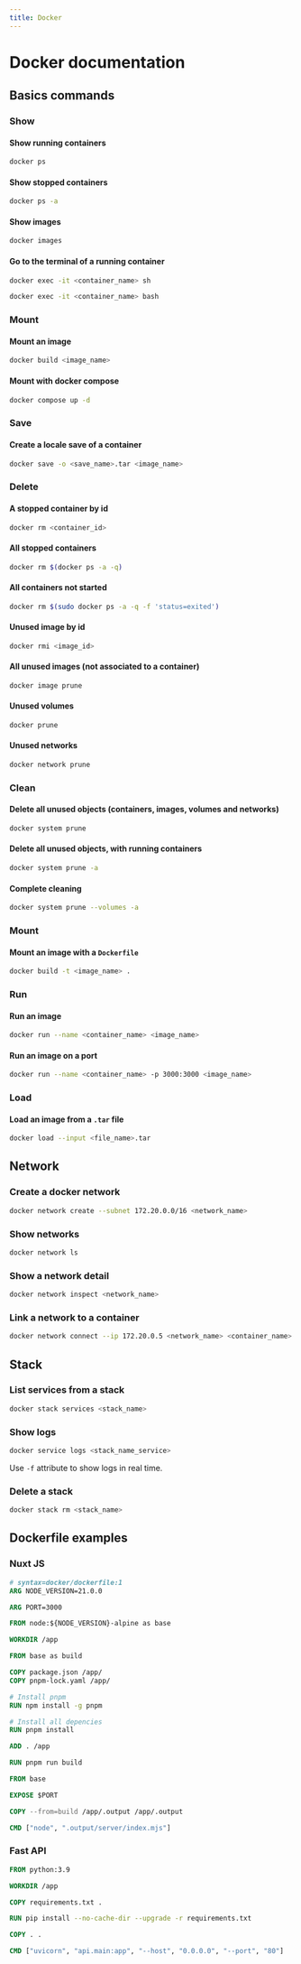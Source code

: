 ```yaml
---
title: Docker
---
```


# Docker documentation

## Basics commands

### Show

#### Show running containers
```sh
docker ps
```

#### Show stopped containers
```sh
docker ps -a
```

#### Show images
```sh
docker images
```

#### Go to the terminal of a running container
```sh
docker exec -it <container_name> sh
```

```sh
docker exec -it <container_name> bash
```

### Mount

#### Mount an image
```sh
docker build <image_name>
```

#### Mount with docker compose
```sh
docker compose up -d
```

### Save

#### Create a locale save of a container
```sh
docker save -o <save_name>.tar <image_name>
```

### Delete

#### A stopped container by id
```sh
docker rm <container_id>
```

#### All stopped containers
```sh
docker rm $(docker ps -a -q)
```

#### All containers not started
```sh
docker rm $(sudo docker ps -a -q -f 'status=exited')
```

#### Unused image by id
```sh
docker rmi <image_id>
```

#### All unused images (not associated to a container)
```sh
docker image prune
```

#### Unused volumes
```sh
docker prune
```

#### Unused networks
```sh
docker network prune
```

### Clean

#### Delete all unused objects (containers, images, volumes and networks)
```sh
docker system prune
```

#### Delete all unused objects, with running containers
```sh
docker system prune -a
```

#### Complete cleaning
```sh
docker system prune --volumes -a
```

### Mount

#### Mount an image with a `Dockerfile`
```sh
docker build -t <image_name> .
```

### Run

#### Run an image
```sh
docker run --name <container_name> <image_name>
```

#### Run an image on a port
```sh
docker run --name <container_name> -p 3000:3000 <image_name>
```

### Load

#### Load an image from a `.tar` file
```sh
docker load --input <file_name>.tar
```

## Network

### Create a docker network

```sh
docker network create --subnet 172.20.0.0/16 <network_name>
```

### Show networks
```sh
docker network ls
```

### Show a network detail
```sh
docker network inspect <network_name>
```

### Link a network to a container
```sh
docker network connect --ip 172.20.0.5 <network_name> <container_name>
```

## Stack

### List services from a stack
```sh
docker stack services <stack_name>
```

### Show logs
```sh
docker service logs <stack_name_service>
```
Use `-f` attribute to show logs in real time.

### Delete a stack
```sh
docker stack rm <stack_name>
```

## Dockerfile examples

### Nuxt JS
```dockerfile
# syntax=docker/dockerfile:1
ARG NODE_VERSION=21.0.0

ARG PORT=3000

FROM node:${NODE_VERSION}-alpine as base

WORKDIR /app

FROM base as build

COPY package.json /app/
COPY pnpm-lock.yaml /app/

# Install pnpm
RUN npm install -g pnpm

# Install all depencies
RUN pnpm install

ADD . /app

RUN pnpm run build

FROM base

EXPOSE $PORT

COPY --from=build /app/.output /app/.output

CMD ["node", ".output/server/index.mjs"]
```

### Fast API
```dockerfile
FROM python:3.9

WORKDIR /app

COPY requirements.txt .

RUN pip install --no-cache-dir --upgrade -r requirements.txt

COPY . .

CMD ["uvicorn", "api.main:app", "--host", "0.0.0.0", "--port", "80"]
```
